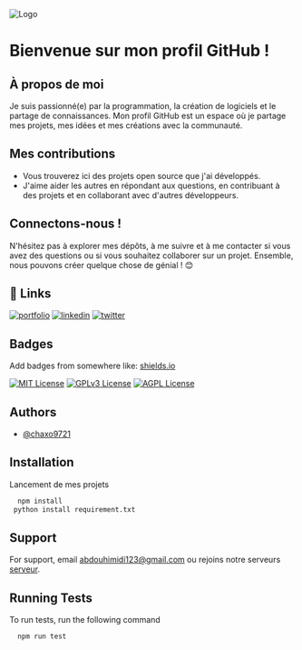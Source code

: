 
![Logo](https://images-ext-1.discordapp.net/external/fmH0mNsiJSoe0n_4IPnut6CLTCAvtckOwaqEz6LnmGo/https/i.imgur.com/pYZ4rfl.png?format=webp&quality=lossless)

# Bienvenue sur mon profil GitHub !

## À propos de moi
Je suis passionné(e) par la programmation, la création de logiciels et le partage de connaissances. Mon profil GitHub est un espace où je partage mes projets, mes idées et mes créations avec la communauté.

## Mes contributions
- Vous trouverez ici des projets open source que j'ai développés.
- J'aime aider les autres en répondant aux questions, en contribuant à des projets et en collaborant avec d'autres développeurs.

## Connectons-nous !
N'hésitez pas à explorer mes dépôts, à me suivre et à me contacter si vous avez des questions ou si vous souhaitez collaborer sur un projet. Ensemble, nous pouvons créer quelque chose de génial ! 😊



## 🔗 Links
[![portfolio](https://img.shields.io/badge/my_portfolio-000?style=for-the-badge&logo=ko-fi&logoColor=white)](https://katherineoelsner.com/)
[![linkedin](https://img.shields.io/badge/linkedin-0A66C2?style=for-the-badge&logo=linkedin&logoColor=white)](https://www.linkedin.com/)
[![twitter](https://img.shields.io/badge/twitter-1DA1F2?style=for-the-badge&logo=twitter&logoColor=white)](https://twitter.com/)


## Badges

Add badges from somewhere like: [shields.io](https://shields.io/)

[![MIT License](https://img.shields.io/badge/License-MIT-green.svg)](https://choosealicense.com/licenses/mit/)
[![GPLv3 License](https://img.shields.io/badge/License-GPL%20v3-yellow.svg)](https://opensource.org/licenses/)
[![AGPL License](https://img.shields.io/badge/license-AGPL-blue.svg)](http://www.gnu.org/licenses/agpl-3.0)


## Authors

- [@chaxo9721](https://www.github.com/chaxo9721)


## Installation

Lancement de mes projets  

```bash
  npm install 
 python install requirement.txt
```
    
## Support

For support, email abdouhimidi123@gmail.com ou rejoins notre serveurs [serveur](https://discord.gg/5JA5Jx4srX).


## Running Tests

To run tests, run the following command

```bash
  npm run test
```
